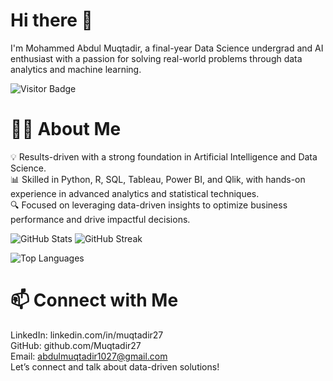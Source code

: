 # Hi there 👋
I'm Mohammed Abdul Muqtadir, a final-year Data Science undergrad and AI enthusiast with a passion for solving real-world problems through data analytics and machine learning.   

![Visitor Badge](https://komarev.com/ghpvc/?username=Muqtadir27)   


# 👨‍💻 About Me
💡 Results-driven with a strong foundation in Artificial Intelligence and Data Science.    
📊 Skilled in Python, R, SQL, Tableau, Power BI, and Qlik, with hands-on experience in advanced analytics and statistical techniques.   
🔍 Focused on leveraging data-driven insights to optimize business performance and drive impactful decisions.   




![GitHub Stats](https://github-readme-stats.vercel.app/api?username=Muqtadir27&show_icons=true&theme=radical)
![GitHub Streak](https://github-readme-streak-stats.herokuapp.com/?user=Muqtadir27&theme=radical)


![Top Languages](https://github-readme-stats.vercel.app/api/top-langs/?username=Muqtadir27&layout=compact&theme=radical)   






# 📫 Connect with Me
LinkedIn: linkedin.com/in/muqtadir27    
GitHub: github.com/Muqtadir27    
Email: abdulmuqtadir1027@gmail.com    
Let’s connect and talk about data-driven solutions!     

